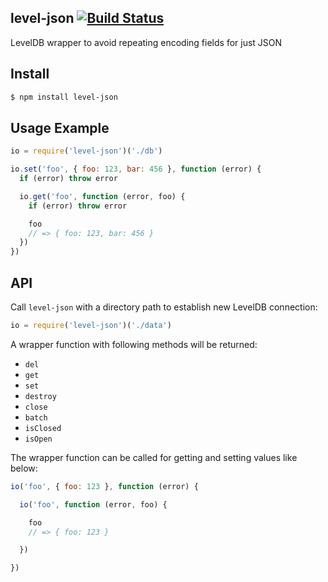 ## level-json  [![Build Status](https://travis-ci.org/azer/level-json.png)](https://travis-ci.org/azer/level-json)

LevelDB wrapper to avoid repeating encoding fields for just JSON

## Install

```bash
$ npm install level-json
```

## Usage Example

```js
io = require('level-json')('./db')

io.set('foo', { foo: 123, bar: 456 }, function (error) {
  if (error) throw error

  io.get('foo', function (error, foo) {
    if (error) throw error

    foo
    // => { foo: 123, bar: 456 }
  })
})
```

## API

Call `level-json` with a directory path to establish new LevelDB connection:

```js
io = require('level-json')('./data')
```

A wrapper function with following methods will be returned:

* `del`
* `get`
* `set`
* `destroy`
* `close`
* `batch`
* `isClosed`
* `isOpen`

The wrapper function can be called for getting and setting values like below:

```js
io('foo', { foo: 123 }, function (error) {

  io('foo', function (error, foo) {

    foo
    // => { foo: 123 }

  })

})
```
